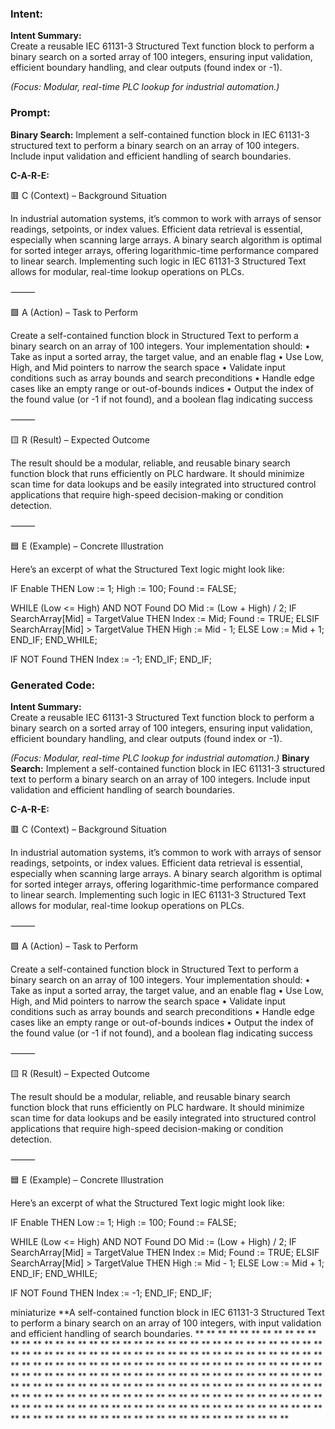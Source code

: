 ### Intent:
**Intent Summary:**  
Create a reusable IEC 61131-3 Structured Text function block to perform a binary search on a sorted array of 100 integers, ensuring input validation, efficient boundary handling, and clear outputs (found index or -1).  

*(Focus: Modular, real-time PLC lookup for industrial automation.)*

### Prompt:
**Binary Search:**
Implement a self-contained function block in IEC 61131-3 structured text to perform a binary search on an array of 100 integers. Include input validation and efficient handling of search boundaries.

**C-A-R-E:**

🟥 C (Context) – Background Situation

In industrial automation systems, it’s common to work with arrays of sensor readings, setpoints, or index values. Efficient data retrieval is essential, especially when scanning large arrays. A binary search algorithm is optimal for sorted integer arrays, offering logarithmic-time performance compared to linear search. Implementing such logic in IEC 61131-3 Structured Text allows for modular, real-time lookup operations on PLCs.

⸻

🟩 A (Action) – Task to Perform

Create a self-contained function block in Structured Text to perform a binary search on an array of 100 integers. Your implementation should:
	•	Take as input a sorted array, the target value, and an enable flag
	•	Use Low, High, and Mid pointers to narrow the search space
	•	Validate input conditions such as array bounds and search preconditions
	•	Handle edge cases like an empty range or out-of-bounds indices
	•	Output the index of the found value (or -1 if not found), and a boolean flag indicating success

⸻

🟨 R (Result) – Expected Outcome

The result should be a modular, reliable, and reusable binary search function block that runs efficiently on PLC hardware. It should minimize scan time for data lookups and be easily integrated into structured control applications that require high-speed decision-making or condition detection.

⸻

🟦 E (Example) – Concrete Illustration

Here’s an excerpt of what the Structured Text logic might look like:

IF Enable THEN
   Low := 1;
   High := 100;
   Found := FALSE;

   WHILE (Low <= High) AND NOT Found DO
      Mid := (Low + High) / 2;
      IF SearchArray[Mid] = TargetValue THEN
         Index := Mid;
         Found := TRUE;
      ELSIF SearchArray[Mid] > TargetValue THEN
         High := Mid - 1;
      ELSE
         Low := Mid + 1;
      END_IF;
   END_WHILE;

   IF NOT Found THEN
      Index := -1;
   END_IF;
END_IF;

### Generated Code:
**Intent Summary:**  
Create a reusable IEC 61131-3 Structured Text function block to perform a binary search on a sorted array of 100 integers, ensuring input validation, efficient boundary handling, and clear outputs (found index or -1).  

*(Focus: Modular, real-time PLC lookup for industrial automation.)*
**Binary Search:**
Implement a self-contained function block in IEC 61131-3 structured text to perform a binary search on an array of 100 integers. Include input validation and efficient handling of search boundaries.

**C-A-R-E:**

🟥 C (Context) – Background Situation

In industrial automation systems, it’s common to work with arrays of sensor readings, setpoints, or index values. Efficient data retrieval is essential, especially when scanning large arrays. A binary search algorithm is optimal for sorted integer arrays, offering logarithmic-time performance compared to linear search. Implementing such logic in IEC 61131-3 Structured Text allows for modular, real-time lookup operations on PLCs.

⸻

🟩 A (Action) – Task to Perform

Create a self-contained function block in Structured Text to perform a binary search on an array of 100 integers. Your implementation should:
	•	Take as input a sorted array, the target value, and an enable flag
	•	Use Low, High, and Mid pointers to narrow the search space
	•	Validate input conditions such as array bounds and search preconditions
	•	Handle edge cases like an empty range or out-of-bounds indices
	•	Output the index of the found value (or -1 if not found), and a boolean flag indicating success

⸻

🟨 R (Result) – Expected Outcome

The result should be a modular, reliable, and reusable binary search function block that runs efficiently on PLC hardware. It should minimize scan time for data lookups and be easily integrated into structured control applications that require high-speed decision-making or condition detection.

⸻

🟦 E (Example) – Concrete Illustration

Here’s an excerpt of what the Structured Text logic might look like:

IF Enable THEN
   Low := 1;
   High := 100;
   Found := FALSE;

   WHILE (Low <= High) AND NOT Found DO
      Mid := (Low + High) / 2;
      IF SearchArray[Mid] = TargetValue THEN
         Index := Mid;
         Found := TRUE;
      ELSIF SearchArray[Mid] > TargetValue THEN
         High := Mid - 1;
      ELSE
         Low := Mid + 1;
      END_IF;
   END_WHILE;

   IF NOT Found THEN
      Index := -1;
   END_IF;
END_IF;

 miniaturize
**A self-contained function block in IEC 61131-3 Structured Text to perform a binary search on an array of 100 integers, with input validation and efficient handling of search boundaries.
**
**
**
**
**
**
**
**
**
**
**
**
**
**
**
**
**
**
**
**
**
**
**
**
**
**
**
**
**
**
**
**
**
**
**
**
**
**
**
**
**
**
**
**
**
**
**
**
**
**
**
**
**
**
**
**
**
**
**
**
**
**
**
**
**
**
**
**
**
**
**
**
**
**
**
**
**
**
**
**
**
**
**
**
**
**
**
**
**
**
**
**
**
**
**
**
**
**
**
**
**
**
**
**
**
**
**
**
**
**
**
**
**
**
**
**
**
**
**
**
**
**
**
**
**
**
**
**
**
**
**
**
**
**
**
**
**
**
**
**
**
**
**
**
**
**
**
**
**
**
**
**
**
**
**
**
**
**
**
**
**
**
**
**
**
**
**
**
**
**
**
**
**
**
**
**
**
**
**
**
**
**
**
**
**
**
**
**
**
**
**
**
**
**
**
**
**
**
**
**
**
**
**
**
**
**
**
**
**
**
**
**
**
**
**
**
**
**
**
**
**
**
**
**
**
**
**
**
**
**
**
**
